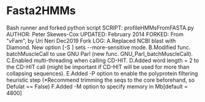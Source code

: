 # Fasta2HMMs

Bash runner and forked python script
SCRIPT:  profileHMMsFromFASTA.py
AUTHOR:  Peter Skewes-Cox
UPDATED:  February 2014
FORKED: From "vFam", by Uri Neri Dec2019
Fork LOG:
    A.Replaced NCBI blast with Diamond. New option [-S <bool>] sets --more-sensitive mode.
    B.Modified func. batchMuscleCall to use GNU Parl (new func. GNU_Parl_batchMuscleCall). 
    C.Enabled multi-threading when calling CD-HIT. 
    D.Added word length = 2 to the CD-HIT call (might be important if CD-HIT will be used for more than collapsing sequences).
    E.Added -P option to enable the polyprotein filtering heuristic step (*Recommend trimming the seqs to the core beforehand, so Defulat == False)
    F.Added -M option to specify memory in Mb[default = 4800]
    

